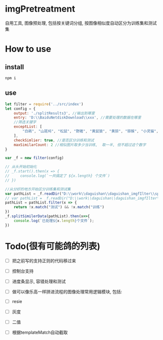 # imgPretreatment
自用工具, 图像预处理, 包括按关键词分组, 按图像相似度自动区分为训练集和测试集

# How to use 

## install
```
npm i 
```

## use
``` javascript
let filter = require('../src/index')
let config = {
    output: './splitResults3', //输出到哪里
    entry: 'D:\\BaiduNetdiskDownload\\xxx', //需要处理的数据在哪里    
    //筛选关键字
    exceptList: [  
        "白鹇", "山斑鸠", "松鼠", "野猪", "黄鼠狼", "黄猄", "猕猴", "小灵猫", "豹猫", "紫啸鸫", "果子狸"
    ],
    checkSimlier: true, //是否区分训练和测试
    maxSimilarCount: 2 //相似图片取多少当训练,  取一半, 但不超过这个数字
}

var _f = new filter(config)

// 从头开始初始化
// _f.start().then(x => {
//     console.log(`一共搞定了 ${x.length} 个文件`)
// })

//从分好的地方开始区分训练集和测试集
var pathList = _f.readDir("D:\\work\\daguishan\\daguishan_imgfIlter\\splitResults3", { recursive: true, returnAll: false })
// var pathList = _f.readDir("D:\\work\\daguishan\\daguishan_imgfIlter\\splitResults3\\黄猄", { churecursive: true, returnAll: false })
pathList = pathList.filter(x => {
    return !x.match("测试") && !x.match("训练")
})
_f.splitSimilerData(pathList).then(x=>{    
    console.log(`已处理${x.length}个文件`);    
})
```
 
 # Todo(很有可能鸽的列表)
 - [ ] 把之前写的支持正则的代码移过来
 - [ ] 控制台支持
 - [ ] 进度条显示, 容错处理和测试
 - [ ] 做可以像乐高一样拼进流程的图像处理常用逻辑模块, 包括:
 - [ ] resie
 - [ ] 灰度
 - [ ] 二值
 - [ ] 根据templateMatch自动截取
  
 
